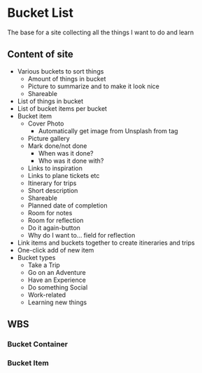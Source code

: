 # Bucket List
The base for a site collecting all the things I want to do and learn

## Content of site

* Various buckets to sort things
  * Amount of things in bucket
  * Picture to summarize and to make it look nice
  * Shareable
* List of things in bucket
* List of bucket items per bucket
* Bucket item
  * Cover Photo
    * Automatically get image from Unsplash from tag
  * Picture gallery
  * Mark done/not done
    * When was it done?
    * Who was it done with?
  * Links to inspiration
  * Links to plane tickets etc
  * Itinerary for trips
  * Short description
  * Shareable
  * Planned date of completion
  * Room for notes
  * Room for reflection
  * Do it again-button
  * Why do I want to... field for reflection
* Link items and buckets together to create itineraries and trips
* One-click add of new item
* Bucket types
  * Take a Trip
  * Go on an Adventure
  * Have an Experience
  * Do something Social
  * Work-related
  * Learning new things

## WBS
### Bucket Container
### Bucket Item
